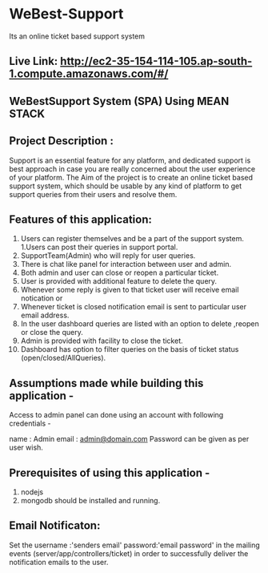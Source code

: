 # WeBest-Support
Its an online ticket based support system 

## Live Link: http://ec2-35-154-114-105.ap-south-1.compute.amazonaws.com/#/

## WeBestSupport System (SPA) Using MEAN STACK

## Project Description :
Support is an essential feature for any platform, and dedicated support is best approach in case you are really concerned 
about the user experience of your platform. The Aim of the project is to create an online ticket based support system, 
which should be usable by any kind of platform to get support queries from their users and resolve them.

## Features of this application:
1. Users can register themselves and be a part of the support system.
1.Users can post their queries in support portal.
1. SupportTeam(Admin) who will reply for user queries.
1. There is chat like panel for interaction between user and admin.
1. Both admin and user can close or reopen a particular ticket.
1. User is provided with additional feature to delete the query.
1. Whenever some reply is given to that ticket user will receive email notication or 
1. Whenever ticket is closed notification email is sent to particular user email address.
1. In the user dashboard queries are listed with an option to delete ,reopen or close the query.
1. Admin is provided with facility to close the ticket.
1. Dashboard has option to filter queries on the basis of ticket status (open/closed/AllQueries).


## Assumptions made while building this application -
Access to admin panel can done using an account with following credentials -

name : Admin 
email : admin@domain.com 
Password can be given as per user wish.

## Prerequisites of using this application -
1. nodejs  
2. mongodb 
should be installed and running.

## Email Notificaton:
Set the username :'senders email'
password:'email password' 
in the mailing events (server/app/controllers/ticket) 
in order to successfully deliver the notification emails to the user.
